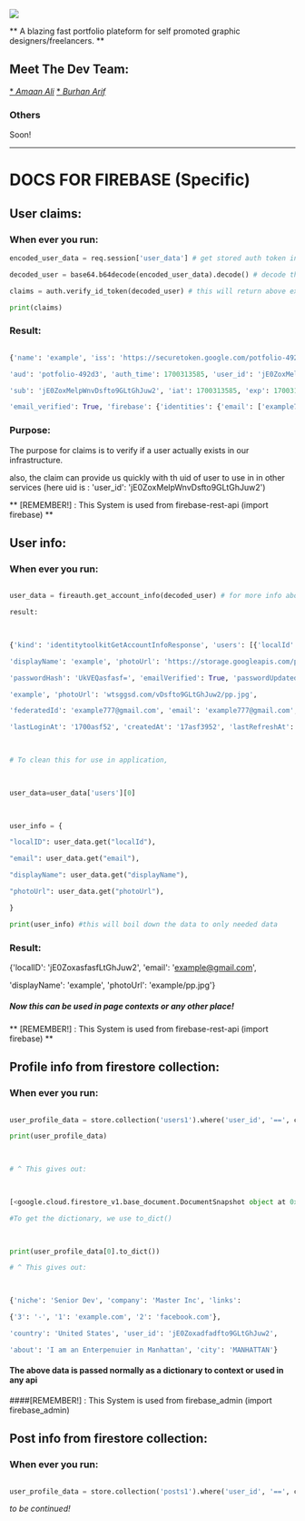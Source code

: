   

![](https://firebasestorage.googleapis.com/v0/b/potfolio-492d3.appspot.com/o/static%2Fmain1-dark.png?alt=media&token=03326a9a-4cfd-4867-bf56-30b9765c60d5)

  

 ** A blazing fast portfolio plateform for self promoted graphic designers/freelancers.  **



## **Meet The Dev Team:**

[* *Amaan Ali*](https://github.com/DeveloperAmanAli)
[* *Burhan Arif*](https://github.com/BurhanArif4211)
### **Others**
Soon!
****

# DOCS FOR FIREBASE (Specific)

  
  
## User claims:

### When ever you run:

```py
encoded_user_data = req.session['user_data'] # get stored auth token in session

decoded_user = base64.b64decode(encoded_user_data).decode() # decode the token because its encoded in base64 check signUpEmail() for more info

claims = auth.verify_id_token(decoded_user) # this will return above example data from user

print(claims)

```

### Result:

```py

{'name': 'example', 'iss': 'https://securetoken.google.com/potfolio-492d3',

'aud': 'potfolio-492d3', 'auth_time': 1700313585, 'user_id': 'jE0ZoxMelpWnvDsfto9GLtGhJuw2',

'sub': 'jE0ZoxMelpWnvDsfto9GLtGhJuw2', 'iat': 1700313585, 'exp': 1700317185, 'email': 'example777@gmail.com',

'email_verified': True, 'firebase': {'identities': {'email': ['example777@gmail.com']}, 'sign_in_provider': 'password'}, 'uid': 'jE0ZoxMelpWnvDsfto9GLtGhJuw2'}

```

### Purpose:

The purpose for claims is to verify if a user actually exists in our infrastructure.

also, the claim can provide us quickly with th uid of user to use in in other services (here uid is : 'user_id': 'jE0ZoxMelpWnvDsfto9GLtGhJuw2')

  

** [REMEMBER!] : This System is used from firebase-rest-api (import firebase) **

  
  

## User info:

  

### When ever you run:

```py

user_data = fireauth.get_account_info(decoded_user) # for more info about "decoded_user", read above claims

result:

  

{'kind': 'identitytoolkitGetAccountInfoResponse', 'users': [{'localId': 'jE0ZoxMelpWnvDsfto9GLtGhJuw2', 'email': 'example777@gmail.com',

'displayName': 'example', 'photoUrl': 'https://storage.googleapis.com/potfolio-492d3.appspot.com/userData/jE0ZoxMelpWnvDsfto9GLtGhJuw2/pp.jpg',

'passwordHash': 'UkVEQasfasf=', 'emailVerified': True, 'passwordUpdatedAt': 17001323952, 'providerUserInfo': [{'providerId': 'password', 'displayName':

'example', 'photoUrl': 'wtsggsd.com/vDsfto9GLtGhJuw2/pp.jpg',

'federatedId': 'example777@gmail.com', 'email': 'example777@gmail.com', 'rawId': 'example777@gmail.com'}], 'validSince': '1700afs',

'lastLoginAt': '1700asf52', 'createdAt': '17asf3952', 'lastRefreshAt': '2023-1asdfasf:1asdf52Z'}]}

  

# To clean this for use in application,

  

user_data=user_data['users'][0]

  

user_info = {

"localID": user_data.get("localId"),

"email": user_data.get("email"),

"displayName": user_data.get("displayName"),

"photoUrl": user_data.get("photoUrl"),

}

print(user_info) #this will boil down the data to only needed data

```

### Result:

{'localID': 'jE0ZoxasfasfLtGhJuw2', 'email': 'example@gmail.com',

'displayName': 'example', 'photoUrl': 'example/pp.jpg'}

  

##### Now this can be used in page contexts or any other place!

  

** [REMEMBER!] : This System is used from firebase-rest-api (import firebase) **

  
  

## Profile info from firestore collection:
### When ever you run:

  

```py

user_profile_data = store.collection('users1').where('user_id', '==', claims['user_id']).get()

print(user_profile_data)

  

# ^ This gives out:

  

[<google.cloud.firestore_v1.base_document.DocumentSnapshot object at 0x0000026A567D7B50>]

#To get the dictionary, we use to_dict()

  

print(user_profile_data[0].to_dict())

# ^ This gives out:

  

{'niche': 'Senior Dev', 'company': 'Master Inc', 'links':

{'3': '-', '1': 'example.com', '2': 'facebook.com'},

'country': 'United States', 'user_id': 'jE0Zoxadfadfto9GLtGhJuw2',

'about': 'I am an Enterpenuier in Manhattan', 'city': 'MANHATTAN'}

```

#### The above data is passed normally as a dictionary to context or used in any api

  

####[REMEMBER!] : This System is used from firebase_admin (import firebase_admin)

  
  

## Post info from firestore collection:

  

### When ever you run:

```py

user_profile_data = store.collection('posts1').where('user_id', '==', claims['user_id']).get()

```

_*to be continued!*_